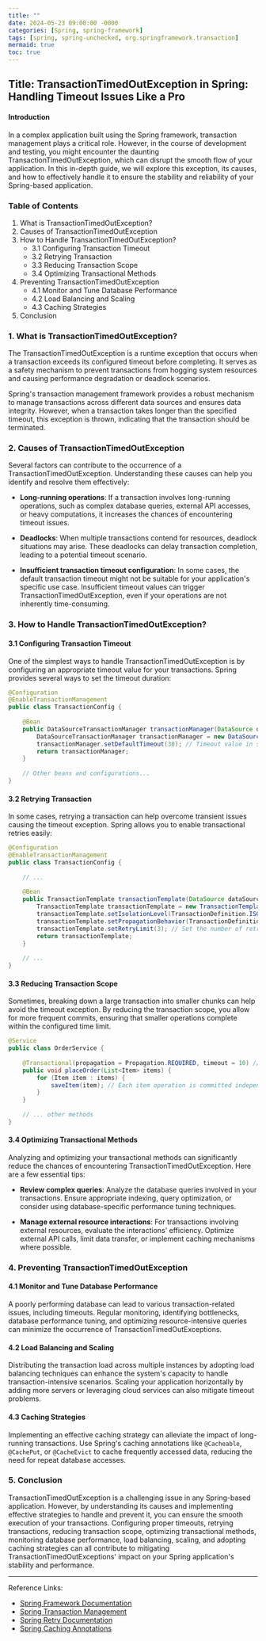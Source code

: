 ```yaml
---
title: ""
date: 2024-05-23 09:00:00 -0000
categories: [Spring, spring-framework]
tags: [spring, spring-unchecked, org.springframework.transaction]
mermaid: true
toc: true
---
```


## Title: TransactionTimedOutException in Spring: Handling Timeout Issues Like a Pro

#### Introduction
In a complex application built using the Spring framework, transaction management plays a critical role. However, in the course of development and testing, you might encounter the daunting TransactionTimedOutException, which can disrupt the smooth flow of your application. In this in-depth guide, we will explore this exception, its causes, and how to effectively handle it to ensure the stability and reliability of your Spring-based application.

### Table of Contents
1. What is TransactionTimedOutException?
2. Causes of TransactionTimedOutException
3. How to Handle TransactionTimedOutException?
    - 3.1 Configuring Transaction Timeout
    - 3.2 Retrying Transaction
    - 3.3 Reducing Transaction Scope
    - 3.4 Optimizing Transactional Methods
4. Preventing TransactionTimedOutException
    - 4.1 Monitor and Tune Database Performance
    - 4.2 Load Balancing and Scaling
    - 4.3 Caching Strategies
5. Conclusion

### 1. What is TransactionTimedOutException?
The TransactionTimedOutException is a runtime exception that occurs when a transaction exceeds its configured timeout before completing. It serves as a safety mechanism to prevent transactions from hogging system resources and causing performance degradation or deadlock scenarios.

Spring's transaction management framework provides a robust mechanism to manage transactions across different data sources and ensures data integrity. However, when a transaction takes longer than the specified timeout, this exception is thrown, indicating that the transaction should be terminated.

### 2. Causes of TransactionTimedOutException
Several factors can contribute to the occurrence of a TransactionTimedOutException. Understanding these causes can help you identify and resolve them effectively:

- **Long-running operations**: If a transaction involves long-running operations, such as complex database queries, external API accesses, or heavy computations, it increases the chances of encountering timeout issues.

- **Deadlocks**: When multiple transactions contend for resources, deadlock situations may arise. These deadlocks can delay transaction completion, leading to a potential timeout scenario.

- **Insufficient transaction timeout configuration**: In some cases, the default transaction timeout might not be suitable for your application's specific use case. Insufficient timeout values can trigger TransactionTimedOutException, even if your operations are not inherently time-consuming.

### 3. How to Handle TransactionTimedOutException?

#### 3.1 Configuring Transaction Timeout
One of the simplest ways to handle TransactionTimedOutException is by configuring an appropriate timeout value for your transactions. Spring provides several ways to set the timeout duration:

```java
@Configuration
@EnableTransactionManagement
public class TransactionConfig {
    
    @Bean
    public DataSourceTransactionManager transactionManager(DataSource dataSource) {
        DataSourceTransactionManager transactionManager = new DataSourceTransactionManager(dataSource);
        transactionManager.setDefaultTimeout(30); // Timeout value in seconds
        return transactionManager;
    }
    
    // Other beans and configurations...
}
```

#### 3.2 Retrying Transaction
In some cases, retrying a transaction can help overcome transient issues causing the timeout exception. Spring allows you to enable transactional retries easily:

```java
@Configuration
@EnableTransactionManagement
public class TransactionConfig {
    
    // ...
    
    @Bean
    public TransactionTemplate transactionTemplate(DataSource dataSource) {
        TransactionTemplate transactionTemplate = new TransactionTemplate(transactionManager(dataSource));
        transactionTemplate.setIsolationLevel(TransactionDefinition.ISOLATION_READ_COMMITTED);
        transactionTemplate.setPropagationBehavior(TransactionDefinition.PROPAGATION_REQUIRES_NEW);
        transactionTemplate.setRetryLimit(3); // Set the number of retries
        return transactionTemplate;
    }
    
    // ...
}
```

#### 3.3 Reducing Transaction Scope
Sometimes, breaking down a large transaction into smaller chunks can help avoid the timeout exception. By reducing the transaction scope, you allow for more frequent commits, ensuring that smaller operations complete within the configured time limit.

```java
@Service
public class OrderService {
    
    @Transactional(propagation = Propagation.REQUIRED, timeout = 10) // Timeout value in seconds
    public void placeOrder(List<Item> items) {
        for (Item item : items) {
            saveItem(item); // Each item operation is committed independently
        }
    }
    
    // ... other methods
}
```

#### 3.4 Optimizing Transactional Methods
Analyzing and optimizing your transactional methods can significantly reduce the chances of encountering TransactionTimedOutException. Here are a few essential tips:

- **Review complex queries**: Analyze the database queries involved in your transactions. Ensure appropriate indexing, query optimization, or consider using database-specific performance tuning techniques.

- **Manage external resource interactions**: For transactions involving external resources, evaluate the interactions' efficiency. Optimize external API calls, limit data transfer, or implement caching mechanisms where possible.

### 4. Preventing TransactionTimedOutException

#### 4.1 Monitor and Tune Database Performance
A poorly performing database can lead to various transaction-related issues, including timeouts. Regular monitoring, identifying bottlenecks, database performance tuning, and optimizing resource-intensive queries can minimize the occurrence of TransactionTimedOutExceptions.

#### 4.2 Load Balancing and Scaling
Distributing the transaction load across multiple instances by adopting load balancing techniques can enhance the system's capacity to handle transaction-intensive scenarios. Scaling your application horizontally by adding more servers or leveraging cloud services can also mitigate timeout problems.

#### 4.3 Caching Strategies
Implementing an effective caching strategy can alleviate the impact of long-running transactions. Use Spring's caching annotations like `@Cacheable`, `@CachePut`, or `@CacheEvict` to cache frequently accessed data, reducing the need for repeat database accesses.

### 5. Conclusion
TransactionTimedOutException is a challenging issue in any Spring-based application. However, by understanding its causes and implementing effective strategies to handle and prevent it, you can ensure the smooth execution of your transactions. Configuring proper timeouts, retrying transactions, reducing transaction scope, optimizing transactional methods, monitoring database performance, load balancing, scaling, and adopting caching strategies can all contribute to mitigating TransactionTimedOutExceptions' impact on your Spring application's stability and performance.

---

Reference Links:
- [Spring Framework Documentation](https://docs.spring.io/spring-framework/docs)
- [Spring Transaction Management](https://docs.spring.io/spring-framework/docs/current/reference/html/data-access.html#transaction)
- [Spring Retry Documentation](https://github.com/spring-projects/spring-retry)
- [Spring Caching Annotations](https://docs.spring.io/spring-framework/docs/current/reference/html/integration.html#cache)